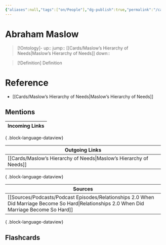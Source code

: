 ```yaml
---
{"aliases":null,"tags":["on/People"],"dg-publish":true,"permalink":"/cards/abraham-maslow/","dgPassFrontmatter":true}
---
```


# Abraham Maslow

> [!Ontology]-
> up:: 
> jump:: [[Cards/Maslow’s Hierarchy of Needs\|Maslow’s Hierarchy of Needs]]
> down:: 

> [!Definition] Definition

# Reference

- [[Cards/Maslow’s Hierarchy of Needs\|Maslow’s Hierarchy of Needs]]

## Mentions

| Incoming Links |
| -------------- |

{ .block-language-dataview}

| Outgoing Links                                                        |
| --------------------------------------------------------------------- |
| [[Cards/Maslow’s Hierarchy of Needs\|Maslow’s Hierarchy of Needs]] |

{ .block-language-dataview}

| Sources                                                                                                                                           |
| ------------------------------------------------------------------------------------------------------------------------------------------------- |
| [[Sources/Podcasts/Podcast Episodes/Relationships 2.0  When Did Marriage Become So Hard\|Relationships 2.0  When Did Marriage Become So Hard]] |

{ .block-language-dataview}

## Flashcards